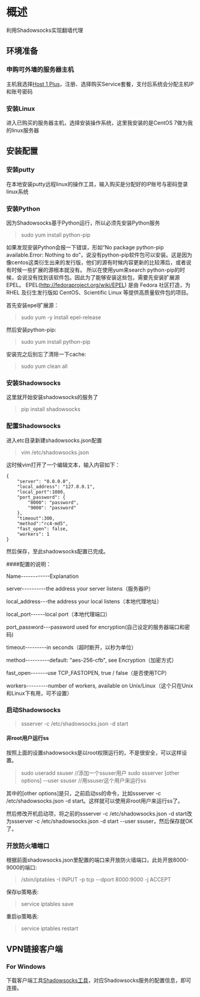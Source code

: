 # 概述

利用Shadowsocks实现翻墙代理

## 环境准备

### 申购可外墙的服务器主机

主机我选择<a target="_blank" href="https://manage.host1plus.com">Host 1 Plus</a>，注册、选择购买Service套餐，支付后系统会分配主机IP和账号密码

### 安装Linux

进入已购买的服务器主机，选择安装操作系统，这里我安装的是CentOS 7做为我的linux服务器

## 安装配置

### 安装putty

在本地安装putty远程linux的操作工具，输入购买是分配好的IP账号与密码登录linux系统

### 安装Python

因为Shadowsocks基于Python运行，所以必须先安装Python服务
>sudo yum install python-pip

如果发现安装Python会报一下错误，形如“No package python-pip available.Error: Nothing to do”，说没有python-pip软件包可以安装。这是因为像centos这类衍生出来的发行版，他们的源有时候内容更新的比较滞后，或者说有时候一些扩展的源根本就没有。
所以在使用yum来search  python-pip的时候，会说没有找到该软件包。因此为了能够安装这些包，需要先安装扩展源EPEL。
EPEL(<a target="_blank" href="http://fedoraproject.org/wiki/EPEL">http://fedoraproject.org/wiki/EPEL</a>) 是由 Fedora 社区打造，为 RHEL 及衍生发行版如 CentOS、Scientific Linux 等提供高质量软件包的项目。

首先安装epel扩展源：
>sudo yum -y install epel-release

然后安装python-pip:
>sudo yum install python-pip

安装完之后别忘了清除一下cache:
>sudo yum clean all

### 安装Shadowsocks

这里就开始安装shadowsocks的服务了
>pip install shadowsocks

### 配置Shadowsocks

进入etc目录新建shadowsocks.json配置
>vim /etc/shadowsocks.json

这时候vim打开了一个编辑文本，输入内容如下：

    {
        "server": "0.0.0.0",
        "local_address": "127.0.0.1",
        "local_port":1080,
        "port_password": {
        	"8000": "password",
        	"9000": "password"
    	},
        "timeout":300,
        "method":"rc4-md5",
        "fast_open": false,
        "workers": 1
    }

然后保存，至此shadowsocks配置已完成。

####配置的说明：

Name------------Explanation

server----------the address your server listens（服务器IP）

local_address---the address your local listens（本地代理地址）

local_port------local port（本地代理端口）

port_password---password used for encryption(自己设定的服务器端口和密码)

timeout---------in seconds（超时断开，以秒为单位）

method----------default: "aes-256-cfb", see Encryption（加密方式）

fast_open-------use TCP_FASTOPEN, true / false（是否使用TCP）

workers---------number of workers, available on Unix/Linux（这个只在Unix和Linux下有用，可不设置）

### 启动Shadowsocks

>ssserver -c /etc/shadowsocks.json -d start

#### 非root用户运行ss

按照上面的设置shadowsocks是以root权限运行的，不是很安全，可以这样设置。

>sudo useradd ssuser //添加一个ssuser用户
>sudo ssserver [other options] --user ssuser //用ssuser这个用户来运行ss

其中的[other options]是只，之前启动ss的命令，比如ssserver -c /etc/shadowsocks.json -d start。这样就可以使用非root用户来运行ss了。

然后修改开机启动项，将之前的ssserver -c /etc/shadowsocks.json -d start改为ssserver -c /etc/shadowsocks.json -d start --user ssuser，然后保存就OK了。

### 开放防火墙端口

根据前面shadowsocks.json里配置的端口来开放防火墙端口，此处开放8000-9000的端口:
>/sbin/iptables -I INPUT -p tcp --dport 8000:9000 -j ACCEPT

保存ip策略表:
>service iptables save

重启ip策略表:
>service iptables restart

## VPN链接客户端

### For Windows

下载客户端工具<a target="_blank" href="https://github.com/shadowsocks/shadowsocks-windows">Shadowsocks工具</a>，对应Shadowsocks服务的配置信息，即可连接。